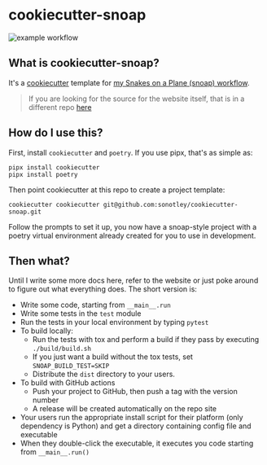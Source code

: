 # cookiecutter-snoap

![example workflow](https://github.com/sonotley/cookiecutter-snoap/workflows/make-cookiecutter-and-test-installer/badge.svg)

## What is cookiecutter-snoap?

It's a [cookiecutter](https://cookiecutter.readthedocs.io/) template for [my Snakes on a Plane (snoap) workflow](https://sonotley.github.io/python-deployment-docs/).

> If you are looking for the source for the website itself, that is in a different repo [here](https://github.com/sonotley/python-deployment-docs)

## How do I use this?

First, install `cookiecutter` and `poetry`. If you use pipx, that's as simple as:

    pipx install cookiecutter
    pipx install poetry

Then point cookiecutter at this repo to create a project template:

    cookiecutter cookiecutter git@github.com:sonotley/cookiecutter-snoap.git

Follow the prompts to set it up, you now have a snoap-style project with a poetry virtual environment already created for you to use in development.

## Then what?

Until I write some more docs here, refer to the website or just poke around to figure out what everything does.
The short version is:

- Write some code, starting from `__main__.run`
- Write some tests in the `test` module
- Run the tests in your local environment by typing `pytest`
- To build locally:
  - Run the tests with tox and perform a build if they pass by executing `./build/build.sh` 
  - If you just want a build without the tox tests, set `SNOAP_BUILD_TEST=SKIP`
  - Distribute the `dist` directory to your users.
- To build with GitHub actions
  - Push your project to GitHub, then push a tag with the version number
  - A release will be created automatically on the repo site
- Your users run the appropriate install script for their platform (only dependency is Python) and get a directory containing config file and executable
- When they double-click the executable, it executes you code starting from `__main__.run()`

